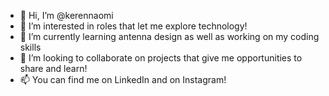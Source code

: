 - 👋 Hi, I’m @kerennaomi
- 👀 I’m interested in roles that let me explore technology!
- 🌱 I’m currently learning antenna design as well as working on my coding skills
- 💞️ I’m looking to collaborate on projects that give me opportunities to share and learn!
- 📫 You can find me on LinkedIn and on Instagram!

<!---
kerennaomi/kerennaomi is a ✨ special ✨ repository because its `README.md` (this file) appears on your GitHub profile.
You can click the Preview link to take a look at your changes.
--->
